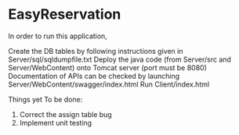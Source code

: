 # EasyReservation


In order to run this application,

Create the DB tables by following instructions given in Server/sql/sqldumpfile.txt
Deploy the java code (from Server/src and Server/WebContent) onto Tomcat server (port must be 8080)
Documentation of APIs can be checked by launching Server/WebContent/swagger/index.html
Run Client/index.html

Things yet To be done:

1. Correct the assign table bug
2. Implement unit testing
